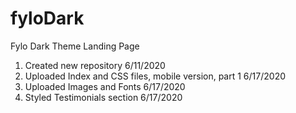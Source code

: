# fyloDark
Fylo Dark Theme Landing Page

1. Created new repository 6/11/2020
2. Uploaded Index and CSS files, mobile version, part 1 6/17/2020
3. Uploaded Images and Fonts 6/17/2020
4. Styled Testimonials section 6/17/2020
